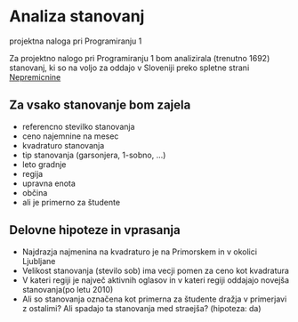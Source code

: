 # Analiza stanovanj
projektna naloga pri Programiranju 1

Za projektno nalogo pri Programiranju 1 bom analizirala (trenutno 1692) stanovanj, ki so na voljo za oddajo v Sloveniji preko spletne strani [Nepremicnine](https://www.nepremicnine.net/)

## Za vsako stanovanje bom zajela
* referencno stevilko stanovanja
* ceno najemnine na mesec
* kvadraturo stanovanja
* tip stanovanja (garsonjera, 1-sobno, ...)
* leto gradnje
* regija
* upravna enota
* občina
* ali je primerno za študente

## Delovne hipoteze in vprasanja
* Najdrazja najmenina na kvadraturo je na Primorskem in v okolici Ljubljane
* Velikost stanovanja (stevilo sob) ima vecji pomen za ceno kot kvadratura
* V kateri regiji je največ aktivnih oglasov in v kateri regiji oddajajo novejša stanovanja(po letu 2010)
* Ali so stanovanja označena kot primerna za študente dražja v primerjavi z ostalimi? Ali spadajo ta stanovanja med straejša? (hipoteza: da)
